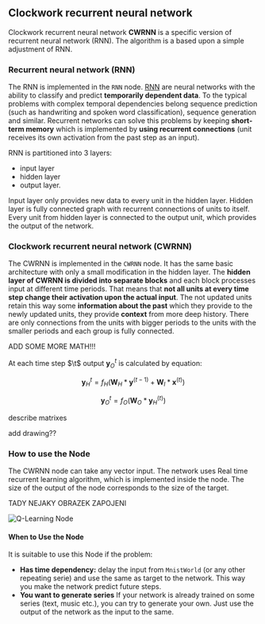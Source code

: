 ## Clockwork recurrent neural network

Clockwork recurrent neural network **CWRNN** is a specific version of recurrent neural network (RNN). The algorithm is a based upon a simple adjustment of RNN.

### <a name="qlearningNode"></a>Recurrent neural network (RNN)

The RNN is implemented in the `RNN` node. 
[RNN](https://en.wikipedia.org/wiki/Recurrent_neural_network) are neural networks with the ability to classify and predict **temporarily dependent data**. To the typical problems with complex temporal dependencies belong sequence prediction (such as handwriting and spoken word classification), sequence generation and similar. Recurrent networks can solve this problems by keeping **short-term memory** which is implemented by **using recurrent connections** (unit receives its own activation from the past step as an input).

RNN is partitioned into 3 layers:

 * input layer
 * hidden layer
 * output layer.

Input layer only provides new data to every unit in the hidden layer. Hidden layer is fully connected graph with recurrent connections of units to itself. Every unit from hidden layer is connected to the output unit, which provides the output of the network.

### <a name="qlearningNode"></a>Clockwork recurrent neural network (CWRNN)

The CWRNN is implemented in the `CWRNN` node. It has the same basic architecture with only a small modification in the hidden layer. The **hidden layer of CWRNN is divided into separate blocks** and each block processes input at different time periods. That means that **not all units at every time step change their activation upon the actual input**. The not updated units retain this way some **information about the past** which they provide to the newly updated units, they provide **context** from more deep history. There are only connections from the units with bigger periods to the units with the smaller periods and each group is fully connected.

ADD SOME MORE MATH!!!

At each time step $\t$ output $\mathbf{y}_O^t$ is calculated by equation:

$$ \mathbf{y}_H^t = f_H (\mathbf{W}_H * \mathbf{y}^(t-1) + \mathbf{W}_I * \mathbf{x}^(t)) $$

$$ \mathbf{y}_O^t = f_O (\mathbf{W}_O * \mathbf{y}_H^(t)) $$

describe matrixes

add drawing??


### <a name="qlearningNode"></a>How to use the Node

The CWRNN node can take any vector input. The network uses Real time recurrent learning algorithm, which is implemented inside the node. The size of the output of the node corresponds to the size of the target.

TADY NEJAKY OBRAZEK ZAPOJENI

![Q-Learning Node](discreteqlearning/discrete-Qlearning.PNG)


#### <a name="qlearningHowToUse"></a>When to Use the Node

It is suitable to use this Node if the problem:

 * **Has time dependency:** delay the input from `MnistWorld` (or any other repeating serie) and use the same as target to the network. This way you make the network predict future steps.  
 * **You want to generate series** If your network is already trained on some series (text, music etc.), you can try to generate your own. Just use the output of the network as the input to the same.

